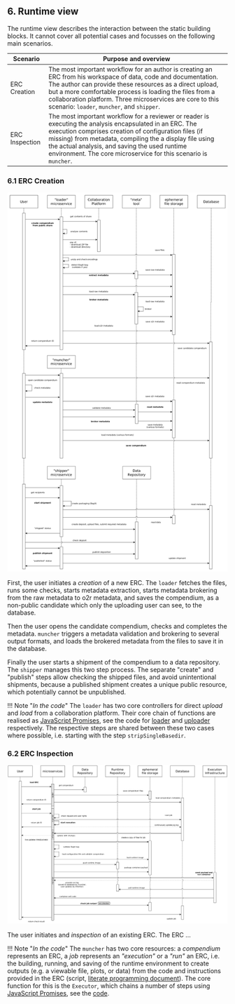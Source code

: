 ## 6. Runtime view

The runtime view describes the interaction between the static building blocks.
It cannot cover all potential cases and focusses on the following main scenarios.

**Scenario** | **Purpose and overview**
------ | ------
ERC Creation | The most important workflow for an author is creating an ERC from his workspace of data, code and documentation. The author can provide these resources as a direct upload, but a more comfortable process is loading the files from a collaboration platform. Three microservices are core to this scenario: `loader`, `muncher`, and `shipper`.
ERC Inspection | The most important workflow for a reviewer or reader is executing the analysis encapsulated in an ERC. The execution comprises creation of configuration files (if missing) from metadata, compiling the a display file using the actual analysis, and saving the used runtime environment. The core microservice for this scenario is `muncher`.

### 6.1 ERC Creation

[![runtime view ERC creation](img/6.1-runtime-view-creation.png)](img/6.1-runtime-view-creation.png)

First, the user initiates a _creation_ of a new ERC.
The `loader` fetches the files, runs some checks, starts metadata extraction, starts metadata brokering from the raw metadata to o2r metadata, and saves the compendium, as a non-public candidate which only the uploading user can see, to the database.

Then the user opens the candidate compendium, checks and completes the metadata.
`muncher` triggers a metadata validation and brokering to several output formats, and loads the brokered metadata from the files to save it in the database.

Finally the user starts a shipment of the compendium to a data repository.
The `shipper` manages this two step process.
The separate "create" and "publish" steps allow checking the shipped files, and avoid unintentional shipments, because a published shipment creates a unique public resource, which potentially cannot be unpublished.

!!! Note "_In the code_"
    The `loader` has two core controllers for direct _upload_ and _load_ from a collaboration platform.
    Their core chain of functions are realised as [JavaScript Promises](/glossary#javascript-promises), see the code for [loader](https://github.com/o2r-project/o2r-loader/blob/master/lib/loader.js#L48) and [uploader](https://github.com/o2r-project/o2r-loader/blob/master/lib/uploader.js#L44) respectively.
    The respective steps are shared between these two cases where possible, i.e. starting with the step `stripSingleBasedir`.

### 6.2 ERC Inspection

[![runtime view ERC inspection](img/6.2-runtime-view-inspection.png)](img/6.2-runtime-view-inspection.png)

The user initiates and _inspection_ of an existing ERC.
The ERC ...

!!! Note "_In the code_"
    The `muncher` has two core resources: a _compendium_ represents an ERC, a _job_ represents an _"execution"_ or a _"run"_ an ERC, i.e. the building, running, and saving of the runtime environment to create outputs (e.g. a viewable file, plots, or data) from the code and instructions provided in the ERC (script, [literate programming document](/glossary#literate-programming)).
    The core function for this is the `Executor`, which chains a number of steps using [JavaScript Promises](/glossary#javascript-promises), see the [code](https://github.com/o2r-project/o2r-muncher/blob/master/lib/executor.js#L1306).
